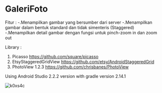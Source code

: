 # GaleriFoto

Fitur :
-.Menampilkan gambar yang bersumber dari server
-.Menampilkan gambar dalam bentuk standard dan tidak simenteris (Staggered)
-.Menampilkan detail gambar dengan fungsi untuk pinch-zoom in dan zoom out

Library : 
1. Picasso https://github.com/square/picasso
2. EtsyStaggeredGridView https://github.com/etsy/AndroidStaggeredGrid
3. PhotoView 1.2.3 https://github.com/chrisbanes/PhotoView

Using Android Studio 2.2.2 version with gradle version 2.14.1 


![k0xs4c](https://cloud.githubusercontent.com/assets/24487280/22404424/75b467be-e663-11e6-8aa0-654980a9a2f4.gif)


